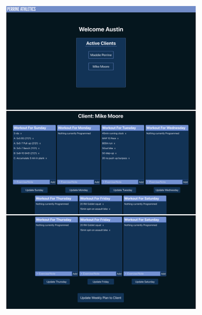 ![Home Page](./src/assets/display1.png)
![Update Page 1](./src/assets/display2.png)
![Update Page 2](./src/assets/display3.png)
